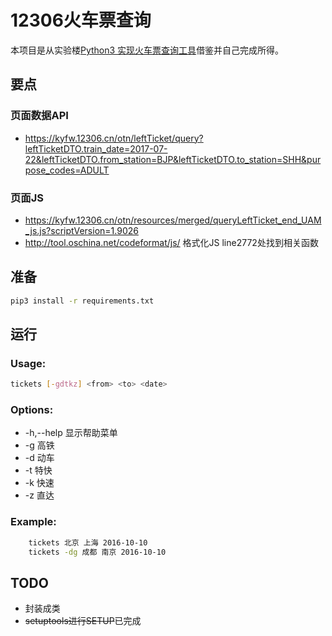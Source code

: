 # 12306火车票查询
本项目是从实验楼[Python3 实现火车票查询工具](https://www.shiyanlou.com/courses/623/labs/2072/document)借鉴并自己完成所得。
## 要点
### 页面数据API
 - https://kyfw.12306.cn/otn/leftTicket/query?leftTicketDTO.train_date=2017-07-22&leftTicketDTO.from_station=BJP&leftTicketDTO.to_station=SHH&purpose_codes=ADULT
### 页面JS
- https://kyfw.12306.cn/otn/resources/merged/queryLeftTicket_end_UAM_js.js?scriptVersion=1.9026
- http://tool.oschina.net/codeformat/js/ 格式化JS line2772处找到相关函数

## 准备
```bash
pip3 install -r requirements.txt
```
## 运行
### Usage:
```bash
tickets [-gdtkz] <from> <to> <date>
```

### Options:
- -h,--help   显示帮助菜单
- -g          高铁
- -d          动车
- -t          特快
- -k          快速
- -z          直达

### Example:
```bash
    tickets 北京 上海 2016-10-10
    tickets -dg 成都 南京 2016-10-10
```
## TODO
- 封装成类
- <del>setuptools进行SETUP</del>已完成
